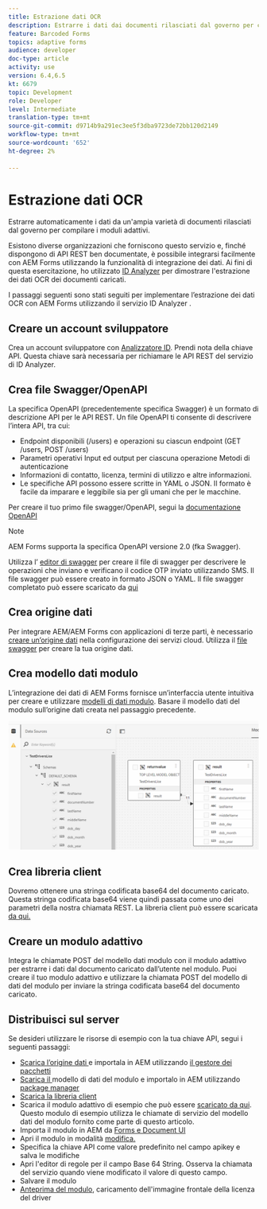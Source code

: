 ```yaml
---
title: Estrazione dati OCR
description: Estrarre i dati dai documenti rilasciati dal governo per compilare i moduli.
feature: Barcoded Forms
topics: adaptive forms
audience: developer
doc-type: article
activity: use
version: 6.4,6.5
kt: 6679
topic: Development
role: Developer
level: Intermediate
translation-type: tm+mt
source-git-commit: d9714b9a291ec3ee5f3dba9723de72bb120d2149
workflow-type: tm+mt
source-wordcount: '652'
ht-degree: 2%

---
```




# Estrazione dati OCR

Estrarre automaticamente i dati da un&#39;ampia varietà di documenti rilasciati dal governo per compilare i moduli adattivi.

Esistono diverse organizzazioni che forniscono questo servizio e, finché dispongono di API REST ben documentate, è possibile integrarsi facilmente con AEM Forms utilizzando la funzionalità di integrazione dei dati. Ai fini di questa esercitazione, ho utilizzato [ID Analyzer](https://www.idanalyzer.com/) per dimostrare l&#39;estrazione dei dati OCR dei documenti caricati.

I passaggi seguenti sono stati seguiti per implementare l’estrazione dei dati OCR con AEM Forms utilizzando il servizio ID Analyzer .

## Creare un account sviluppatore

Crea un account sviluppatore con [Analizzatore ID](https://portal.idanalyzer.com/signin.html). Prendi nota della chiave API. Questa chiave sarà necessaria per richiamare le API REST del servizio di ID Analyzer.

## Crea file Swagger/OpenAPI

La specifica OpenAPI (precedentemente specifica Swagger) è un formato di descrizione API per le API REST. Un file OpenAPI ti consente di descrivere l’intera API, tra cui:

* Endpoint disponibili (/users) e operazioni su ciascun endpoint (GET /users, POST /users)
* Parametri operativi Input ed output per ciascuna operazione
Metodi di autenticazione
* Informazioni di contatto, licenza, termini di utilizzo e altre informazioni.
* Le specifiche API possono essere scritte in YAML o JSON. Il formato è facile da imparare e leggibile sia per gli umani che per le macchine.

Per creare il tuo primo file swagger/OpenAPI, segui la [documentazione OpenAPI](https://swagger.io/docs/specification/2-0/basic-structure/)

>[!NOTE]
> AEM Forms supporta la specifica OpenAPI versione 2.0 (fka Swagger).

Utilizza l’ [editor di swagger](https://editor.swagger.io/) per creare il file di swagger per descrivere le operazioni che inviano e verificano il codice OTP inviato utilizzando SMS. Il file swagger può essere creato in formato JSON o YAML. Il file swagger completato può essere scaricato da [qui](assets/drivers-license-swagger.zip)

## Crea origine dati

Per integrare AEM/AEM Forms con applicazioni di terze parti, è necessario [creare un’origine dati](https://docs.adobe.com/content/help/en/experience-manager-learn/forms/ic-web-channel-tutorial/parttwo.html) nella configurazione dei servizi cloud. Utilizza il [file swagger](assets/drivers-license-swagger.zip) per creare la tua origine dati.

## Crea modello dati modulo

L’integrazione dei dati di AEM Forms fornisce un’interfaccia utente intuitiva per creare e utilizzare [modelli di dati modulo](https://docs.adobe.com/content/help/en/experience-manager-65/forms/form-data-model/create-form-data-models.html). Basare il modello dati del modulo sull’origine dati creata nel passaggio precedente.

![fdm](assets/test-dl-fdm.PNG)

## Crea libreria client

Dovremo ottenere una stringa codificata base64 del documento caricato. Questa stringa codificata base64 viene quindi passata come uno dei parametri della nostra chiamata REST.
La libreria client può essere scaricata [da qui.](assets/drivers-license-client-lib.zip)

## Creare un modulo adattivo

Integra le chiamate POST del modello dati modulo con il modulo adattivo per estrarre i dati dal documento caricato dall’utente nel modulo. Puoi creare il tuo modulo adattivo e utilizzare la chiamata POST del modello di dati del modulo per inviare la stringa codificata base64 del documento caricato.

## Distribuisci sul server

Se desideri utilizzare le risorse di esempio con la tua chiave API, segui i seguenti passaggi:

* [Scarica l’origine dati ](assets/drivers-license-source.zip) e importala in AEM utilizzando  [il gestore dei pacchetti](http://localhost:4502/crx/packmgr/index.jsp)
* [Scarica il ](assets/drivers-license-fdm.zip) modello di dati del modulo e importalo in AEM utilizzando  [package manager](http://localhost:4502/crx/packmgr/index.jsp)
* [Scarica la libreria client](assets/drivers-license-client-lib.zip)
* Scarica il modulo adattivo di esempio che può essere [scaricato da qui](assets/adaptive-form-dl.zip). Questo modulo di esempio utilizza le chiamate di servizio del modello dati del modulo fornito come parte di questo articolo.
* Importa il modulo in AEM da [Forms e Document UI](http://localhost:4502/aem/forms.html/content/dam/formsanddocuments)
* Apri il modulo in modalità [modifica.](http://localhost:4502/editor.html/content/forms/af/driverslicenseandpassport.html)
* Specifica la chiave API come valore predefinito nel campo apikey e salva le modifiche
* Apri l&#39;editor di regole per il campo Base 64 String. Osserva la chiamata del servizio quando viene modificato il valore di questo campo.
* Salvare il modulo
* [Anteprima del modulo](http://localhost:4502/content/dam/formsanddocuments/driverslicenseandpassport/jcr:content?wcmmode=disabled), caricamento dell&#39;immagine frontale della licenza del driver


